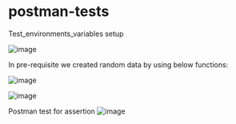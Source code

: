 # postman-tests

Test_environments_variables setup 

![image](https://github.com/rushi2828/postman-tests/assets/33669698/207cb3c7-e0e6-4d83-9be9-bdf64031928f)


In pre-requisite we created random data by using below functions:

![image](https://github.com/rushi2828/postman-tests/assets/33669698/5a05d8c1-2f8b-4755-8c69-dfad52eaad1a)

![image](https://github.com/rushi2828/postman-tests/assets/33669698/93f23115-fc0d-49ee-8ae7-bd331696133a)


Postman test for assertion 
![image](https://github.com/rushi2828/postman-tests/assets/33669698/31796492-0afd-4f3b-b810-0be83aca2e07)


